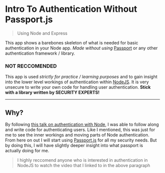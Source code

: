 # Intro To Authentication Without Passport.js
> Using Node and Express

This app shows a barebones skeleton of what is needed for basic authentication in your Node app. *Made without using* [Passport](http://www.passportjs.org/) or any other authentication framework / library.

### NOT RECCOMENDED
This app is used *strictly for practice / learning purposes* and to gain insight into the lower level workings of authentication within [NodeJS](https://nodejs.org/en/). It is very unsecure to write your own code for handling user authentication. **Stick with a library written by SECURITY EXPERTS!**
****
## Why?
By following [this talk on authentication with Node](https://www.youtube.com/watch?v=FkPqcIJvEPk), I was able to follow along and write code for authenticating users. Like I mentioned, this was just for me to see the inner workings and moving parts of Node authentication. From here on out I will start using [Passport.js](http://www.passportjs.org/) for all my security needs. But by doing this, I will have slightly deeper insight into what passport is actually doing for me.
>I highly reccomend anyone who is interested in authentication in NodeJS to watch the video that I linked to in the above paragraph
